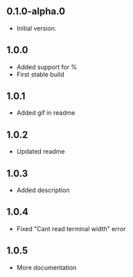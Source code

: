 ## 0.1.0-alpha.0

- Initial version.

## 1.0.0

- Added support for %
- First stable build

## 1.0.1

- Added gif in readme

## 1.0.2

- Updated readme

## 1.0.3

- Added description

## 1.0.4

- Fixed "Cant read terminal width" error

## 1.0.5

- More documentation
